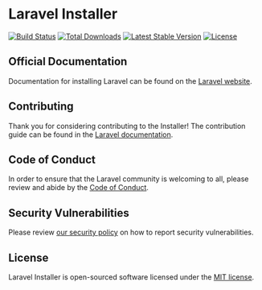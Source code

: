 # Laravel Installer

<a href="https://github.com/laravel/installer/actions"><img src="https://github.com/laravel/installer/workflows/tests/badge.svg" alt="Build Status"></a>
<a href="https://packagist.org/packages/laravel/installer"><img src="https://poser.pugx.org/laravel/installer/d/total.svg" alt="Total Downloads"></a>
<a href="https://packagist.org/packages/laravel/installer"><img src="https://poser.pugx.org/laravel/installer/v/stable.svg" alt="Latest Stable Version"></a>
<a href="https://packagist.org/packages/laravel/installer"><img src="https://poser.pugx.org/laravel/installer/license.svg" alt="License"></a>

## Official Documentation

Documentation for installing Laravel can be found on the [Laravel website](https://laravel.com/docs#installing-laravel).

## Contributing

Thank you for considering contributing to the Installer! The contribution guide can be found in the [Laravel documentation](https://laravel.com/docs/contributions).

## Code of Conduct

In order to ensure that the Laravel community is welcoming to all, please review and abide by the [Code of Conduct](https://laravel.com/docs/contributions#code-of-conduct).

## Security Vulnerabilities

Please review [our security policy](https://github.com/laravel/installer/security/policy) on how to report security vulnerabilities.

## License

Laravel Installer is open-sourced software licensed under the [MIT license](LICENSE.md).
